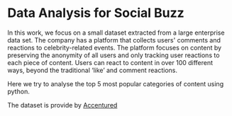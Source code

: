 # Data Analysis for Social Buzz

In this work, we focus on a small dataset extracted from a large enterprise data set. The company has a platform that collects users' comments and reactions to celebrity-related events. The platform focuses on content by preserving the anonymity of all users and only tracking user reactions to each piece of content. Users can react to content in over 100 different ways, beyond the traditional ‘like’ and comment reactions.

Here we try to analyse the top 5 most popular categories of content using python.

The dataset is provide by [Accentured](https://www.accenture.com/us-en?c=acn_glb_sembrandpuregoogle_13513493&n=psgs_0323&&&&&&c=ad_usadfy17_10000001&n=psgs_Brand-%7C-US-%7C-Exact_accenture&gad_source=1&gclid=Cj0KCQiAs5i8BhDmARIsAGE4xHxiMdRfsW7dpoQFZUYoCy2h3UOrpW57WToW1EDvN35tsj-H6KItenQaAnGoEALw_wcB&gclsrc=aw.ds)
